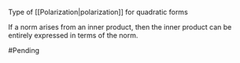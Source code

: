 Type of [[Polarization|polarization]] for quadratic forms

If a norm arises from an inner product, then the inner product can be entirely expressed in terms of the norm.

#Pending 